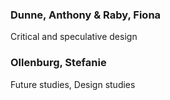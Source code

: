 ###  Dunne, Anthony & Raby, Fiona
Critical and speculative design

### Ollenburg, Stefanie
Future studies, Design studies
